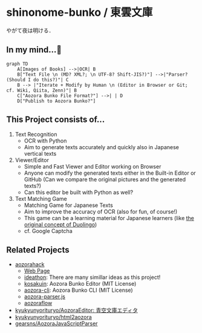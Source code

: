 # shinonome-bunko / 東雲文庫

やがて夜は明ける．

## In my mind...🤔

```mermaid
graph TD
    A[Images of Books] -->|OCR| B
    B["Text File \n (MD? XML?; \n UTF-8? Shift-JIS?)"] -->|"Parser? (Should I do this?)"| C
    B --> |"Iterate + Modify by Human \n (Editor in Browser or Git; cf. Wiki, Qiita, Zenn)"| B
    C["Aozora Bunko File Format?"] -->| | D
    D["Publish to Aozora Bunko?"]
```

## This Project consists of...

1. Text Recognition
   - OCR with Python
   - Aim to generate texts accurately and quickly also in Japanese vertical texts
1. Viewer/Editor
   - Simple and Fast Viewer and Editor working on Browser
   - Anyone can modify the generated texts either in the Built-in Editor or GitHub (Can we compare the original pictures and the generated texts?)
   - Can this editor be built with Python as well?
1. Text Matching Game
   - Matching Game for Japanese Texts
   - Aim to improve the accuracy of OCR (also for fun, of course!)
   - This game can be a learning material for Japanese learners (like [the original concept of Duolingo](https://www.ted.com/talks/luis_von_ahn_massive_scale_online_collaboration))
   - cf. Google Captcha

## Related Projects

- [aozorahack](https://github.com/aozorahack)
  - [Web Page](https://aozorahack.org)
  - [ideathon](https://github.com/aozorahack/ideathon): There are many simillar ideas as this project!
  - [kosakuin](https://github.com/aozorahack/kosakuin): Aozora Bunko Editor (MIT License)
  - [aozora-cli](https://github.com/aozorahack/aozora-cli): Aozora Bunko CLI (MIT License)
  - [aozora-parser.js](https://github.com/aozorahack/aozora-parser.js)
  - [aozoraflow](https://github.com/aozorahack/aozoraflow)
- [kyukyunyorituryo/AozoraEditor: 青空文庫エディタ](https://github.com/gearsns/AozoraJavaScriptParser)
- [kyukyunyorituryo/html2aozora](https://github.com/kyukyunyorituryo/html2aozora)
- [gearsns/AozoraJavaScriptParser](https://github.com/gearsns/AozoraJavaScriptParser)

